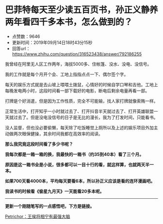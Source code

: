 # 巴菲特每天至少读五百页书，孙正义静养两年看四千多本书，怎么做到的？
- 点赞数：9646
- 更新时间：2019年09月14日18时43分15秒
- 回答url：https://www.zhihu.com/question/316523438/answer/792186255
<body>
 <p data-pid="GcKn4DNq">我曾经在阿里无人区工作两年，海拔5000多、住帐篷、没水、没电、没信号。</p>
 <p data-pid="uwFmrGdA">我的工作就是每个月开个会、工地上指指点点一下、偶尔签个字。</p>
 <p data-pid="F_UIOV6b">每天的娱乐方式就是去山坡上喂喂土拨鼠，心情好的时候自学口琴和吉他。工地上每晚发电两小时，这段时间看一部下载好的电影，断电后剩余电量再看一部。</p>
 <p data-pid="I5sP1hDo">打牌是个好消遣，但是因为工作性质，完全不可能输，找人家打牌就像索贿一样。</p>
 <p data-pid="kxTiXLZw">正常生活中，打开知乎一小时就过去了、打开抖音半天就过去了、打开英雄联盟一天就过去了。但是没电没信号的日子是无比的漫长，我为了打发时间，只能看书。</p>
 <p data-pid="RUAUm8Kj">没人监督，但也没必要偷懒，每天除了吃饭睡觉上厕所以及上述的娱乐项目外加主动做两次眼保健操，其余时间我都在高效率的阅读。</p>
 <p data-pid="oXaDDNiD"><b>那么我究竟这段时间看了多少书呢？</b></p>
 <p data-pid="s5sv9bKd"><b>我每次都是一箱一箱的换，我最快的一箱书（约35到40本）看了三个月。</b></p>
 <p data-pid="oj20MT49"><b>原因是这一箱书全是小说，很多都可以一目十行的看，就这样算，也就两天半一本。</b></p>
 <p data-pid="_IjuwipI"><b>如果700天看4000本，平均每天要看6本，所以孙正义应该是看的连环漫画吧。</b></p>
 <p data-pid="HuOhawG7"><b>我读书的时候看《偷星九月天》一天能看20多本呢。</b></p>
 <hr>
 <p data-pid="U4tNVR2U"><b>更新一个刚随笔写的一点感悟吧，下方是链接。</b></p><a data-draft-node="block" data-draft-type="link-card" href="https://zhuanlan.zhihu.com/p/81930527" class="internal">Petrichor：王侯将相宁有最强大脑</a>
 <p></p>
</body>